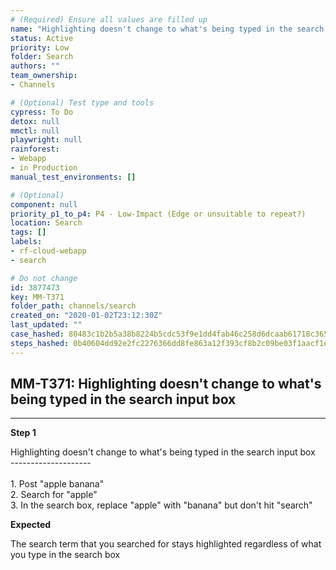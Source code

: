 ```yaml
---
# (Required) Ensure all values are filled up
name: "Highlighting doesn't change to what's being typed in the search input box"
status: Active
priority: Low
folder: Search
authors: ""
team_ownership: 
- Channels

# (Optional) Test type and tools
cypress: To Do
detox: null
mmctl: null
playwright: null
rainforest: 
- Webapp
- in Production
manual_test_environments: []

# (Optional)
component: null
priority_p1_to_p4: P4 - Low-Impact (Edge or unsuitable to repeat?)
location: Search
tags: []
labels: 
- rf-cloud-webapp
- search

# Do not change
id: 3877473
key: MM-T371
folder_path: channels/search
created_on: "2020-01-02T23:12:30Z"
last_updated: ""
case_hashed: 80483c1b2b5a38b8224b5cdc53f9e1dd4fab46c258d6dcaab61718c36524306996ec4e2dd2b458a5910025e168cbce2a
steps_hashed: 0b40604dd92e2fc2276366dd8fe863a12f393cf8b2c09be03f1aacf1ed92366d8da760824894706ab83f7c50386714a1
---
```


## MM-T371: Highlighting doesn't change to what's being typed in the search input box

---

**Step 1**

Highlighting doesn't change to what's being typed in the search input box\
\--------------------\
\
1\. Post "apple banana"\
2\. Search for "apple"\
3\. In the search box, replace "apple" with "banana" but don't hit "search"

**Expected**

The search term that you searched for stays highlighted regardless of what you type in the search box
